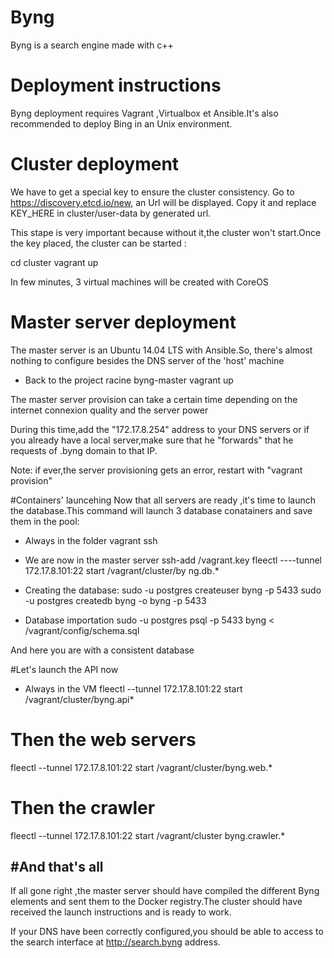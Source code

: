 # Byng

Byng is a search engine made with c++

# Deployment instructions
Byng deployment requires Vagrant ,Virtualbox et Ansible.It's also recommended to deploy Bing in an Unix environment.

# Cluster deployment
We have to get a special key to ensure the cluster consistency.
Go to https://discovery.etcd.io/new, an Url will be displayed. Copy it and replace KEY_HERE in cluster/user-data by generated url.

This stape is very important because without it,the cluster won't start.Once the key placed, the cluster can be started :

 cd cluster 
 vagrant up

In few minutes, 3 virtual machines will be created with CoreOS

# Master server deployment
The master server is an Ubuntu 14.04 LTS with Ansible.So, there's almost nothing to configure besides the DNS server of the 'host'  machine

- Back to the project racine byng-master
   vagrant up

The master server provision can take a certain time depending on the internet connexion quality and the server power

During this time,add the "172.17.8.254" address to your DNS servers or if you already have a local server,make sure that he "forwards" that he requests of .byng domain to that IP.

Note: if ever,the server provisioning gets an error, restart with "vagrant provision"

#Containers' launcehing
Now that all servers are ready ,it's time to launch the database.This command will launch 3 database conatainers and save them in the pool:

- Always in the folder
  vagrant ssh
- We are now in the master server
  ssh-add /vagrant.key
  fleectl ----tunnel 172.17.8.101:22 start /vagrant/cluster/by
  ng.db.*

- Creating the database:
  sudo -u postgres createuser byng -p 5433
  sudo -u postgres createdb byng -o byng -p 5433
- Database importation 
  sudo -u postgres psql -p 5433 byng < /vagrant/config/schema.sql

And here you are with a consistent database

#Let's launch the API now

- Always in the VM
  fleectl --tunnel 172.17.8.101:22 start /vagrant/cluster/byng.api*
# Then the web servers 
 fleectl --tunnel 172.17.8.101:22 start /vagrant/cluster/byng.web.*
# Then the crawler
  fleectl --tunnel 172.17.8.101:22 start /vagrant/cluster         byng.crawler.*

#And that's all
-----------------------------------------------------------------------
 If all gone right ,the master server should have compiled the different Byng elements and sent them to the Docker registry.The cluster should have received the launch instructions and is ready to work.

If your DNS have been correctly configured,you should be able to access to the search interface at http://search.byng address.



 

